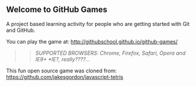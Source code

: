 ## Welcome to GitHub Games

A project based learning activity for people who are getting started with Git and GitHub.

You can play the game at: http://githubschool.github.io/github-games/

>> _*SUPPORTED BROWSERS*: Chrome, Firefox, Safari, Opera and IE9+_
>>_*IE?, really????..._

This fun open source game was cloned from: https://github.com/jakesgordon/javascript-tetris
